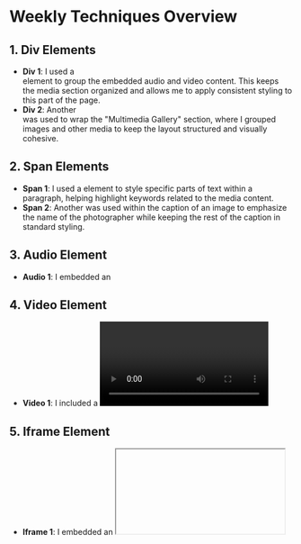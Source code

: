 # Weekly Techniques Overview

## 1. Div Elements
- **Div 1**: I used a <div> element to group the embedded audio and video content. This keeps the media section organized and allows me to apply consistent styling to this part of the page.
- **Div 2**: Another <div> was used to wrap the "Multimedia Gallery" section, where I grouped images and other media to keep the layout structured and visually cohesive.

## 2. Span Elements
- **Span 1**: I used a <span> element to style specific parts of text within a paragraph, helping highlight keywords related to the media content.
- **Span 2**: Another <span> was used within the caption of an image to emphasize the name of the photographer while keeping the rest of the caption in standard styling.

## 3. Audio Element
- **Audio 1**: I embedded an <audio> element that plays a nature soundscape. This gives users an immersive auditory experience while they browse the page, connecting them to the wildlife content.

## 4. Video Element
- **Video 1**: I included a <video> element that plays a short wildlife documentary clip. This allows users to visually engage with the nature theme in a dynamic way.

## 5. Iframe Element
- **Iframe 1**: I embedded an <iframe> to show an interactive map of Montanato find wildlife locations and sighting areas. Right now, it's just a general map of Montana.

## 6. Class
- **Class 1**: I created a .media-section class to style the entire media section of the page, making it easier to apply uniform padding, margins, and background colors to the audio and video elements.
- **Class 2**: Another class, .gallery-item, was created to ensure consistent formatting for images and their captions in the multimedia gallery.

## 7. Escape Character
- **Escape Character 1**: I used the '&' escape character to display "Montana Fish, Wildlife & Parks" in the caption text, ensuring the ampersand renders correctly in the browser.
